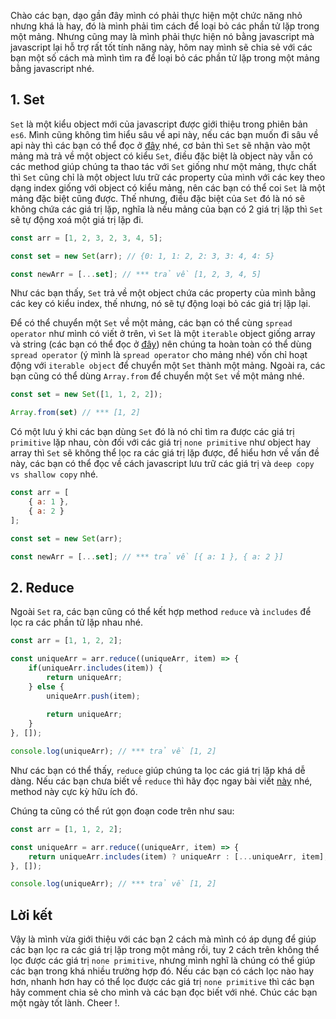 Chào các bạn, dạo gần đây mình có phải thực hiện một chức năng nhỏ nhưng khá là hay, đó là mình phải tìm cách để loại bỏ các phần tử lặp trong một mảng. Nhưng cũng may là mình phải thực hiện nó bằng javascript mà javascript lại hỗ trợ rất tốt tính năng này, hôm nay mình sẽ chia sẻ với các bạn một số cách mà mình tìm ra để loại bỏ các phần tử lặp trong một mảng bằng javascript nhé.

## 1. Set
`Set` là một kiểu object mới của javascript được giới thiệu trong phiên bản `es6`. Mình cũng không tìm hiểu sâu về api này, nếu các bạn muốn đi sâu về api này thì các bạn có thể đọc ở [đây](https://developer.mozilla.org/en-US/docs/Web/JavaScript/Reference/Global_Objects/Set) nhé, cơ bản thì `Set` sẽ nhận vào một mảng mà trả về một object có kiểu `Set`, điều đặc biệt là object này vẫn có các method giúp chúng ta thao tác với `Set` giống như một mảng, thực chất thì `Set` cũng chỉ là một object lưu trữ các property của mình với các key theo dạng index giống với object có kiểu mảng, nên các bạn có thể coi `Set` là một mảng đặc biệt cũng được. Thế nhưng, điều đặc biệt của `Set` đó là nó sẽ không chứa các giá trị lặp, nghĩa là nếu mảng của bạn có 2 giá trị lặp thì `Set` sẽ tự động xoá một giá trị lặp đi.

```js
const arr = [1, 2, 3, 2, 3, 4, 5];

const set = new Set(arr); // {0: 1, 1: 2, 2: 3, 3: 4, 4: 5}

const newArr = [...set]; // *** trả về [1, 2, 3, 4, 5]
```

Như các bạn thấy, `Set` trả về một object chứa các property của mình bằng các key có kiểu index, thế nhưng, nó sẽ tự động loại bỏ các giá trị lặp lại.

Để có thể chuyển một `Set` về một mảng, các bạn có thể cùng `spread operator` như mình có viết ở trên, vì `Set` là một `iterable` object giống array và string (các bạn có thể đọc ở [đây](https://javascript.info/iterable)) nên chúng ta hoàn toàn có thể dùng `spread operator` (ý mình là `spread operator` cho mảng nhé) vốn chỉ hoạt động với `iterable object` để chuyển một `Set` thành một mảng. Ngoài ra, các bạn cũng có thể dùng `Array.from` để chuyển một `Set` về một mảng nhé.

```js
const set = new Set([1, 1, 2, 2]);

Array.from(set) // *** [1, 2]
```

Có một lưu ý khi các bạn dùng `Set` đó là nó chỉ tìm ra được các giá trị `primitive` lặp nhau, còn đối với các giá trị `none primitive` như object hay array thì `Set` sẽ không thể lọc ra các giá trị lặp được, để hiểu hơn về vấn đề này, các bạn có thể đọc về cách javascript lưu trữ các giá trị và `deep copy vs shallow copy` nhé.

```js
const arr = [
    { a: 1 },
    { a: 2 }
];

const set = new Set(arr);

const newArr = [...set]; // *** trả về [{ a: 1 }, { a: 2 }]
```

## 2. Reduce
Ngoài `Set` ra, các bạn cũng có thể kết hợp method `reduce` và `includes` để lọc ra các phần tử lặp nhau nhé.

```js
const arr = [1, 1, 2, 2];

const uniqueArr = arr.reduce((uniqueArr, item) => {
    if(uniqueArr.includes(item)) {
        return uniqueArr;
    } else {
        uniqueArr.push(item);
 
        return uniqueArr;
    }
}, []);

console.log(uniqueArr); // *** trả về [1, 2]
```

Như các bạn có thể thấy, `reduce` giúp chúng ta lọc các giá trị lặp khá dễ dàng. Nếu các bạn chưa biết về `reduce` thì hãy đọc ngay bài viết [này](https://developer.mozilla.org/en-US/docs/Web/JavaScript/Reference/Global_Objects/Array/reduce) nhé, method này cực kỳ hữu ích đó.

Chúng ta cũng có thể rút gọn đoạn code trên như sau:
```js
const arr = [1, 1, 2, 2];

const uniqueArr = arr.reduce((uniqueArr, item) => {
    return uniqueArr.includes(item) ? uniqueArr : [...uniqueArr, item];
}, []);

console.log(uniqueArr); // *** trả về [1, 2]
```

## Lời kết
Vậy là mình vừa giới thiệu với các bạn 2 cách mà mình có áp dụng để giúp các bạn lọc ra các giá trị lặp trong một mảng rồi, tuy 2 cách trên không thể lọc được các giá trị `none primitive`, nhưng mình nghĩ là chúng có thể giúp các bạn trong khá nhiều trường hợp đó. Nếu các bạn có cách lọc nào hay hơn, nhanh hơn hay có thể lọc được các giá trị `none primitive` thì các bạn hãy comment chia sẻ cho mình và các bạn đọc biết với nhé. Chúc các bạn một ngày tốt lành. Cheer !.